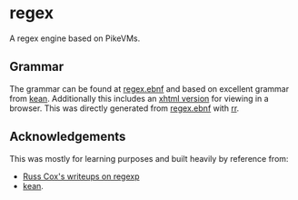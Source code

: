 # regex
A regex engine based on PikeVMs.

## Grammar
The grammar can be found at [regex.ebnf](./docs/regex.ebnf) and based on excellent grammar from [kean](https://kean.blog). Additionally this includes an [xhtml version](./docs/regex.xhtml) for viewing in a browser. This was directly generated from [regex.ebnf](./docs/regex.ebnf) with [rr](https://githug.com/ncatelli/rr-docker.git).

## Acknowledgements
This was mostly for learning purposes and built heavily by reference from:

- [Russ Cox's writeups on regexp](https://swtch.com/~rsc/regexp/)
- [kean](https://kean.blog).
